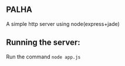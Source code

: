 PALHA
--
A simple http server using node(express+jade)


Running the server:
---
Run the command `node app.js`
